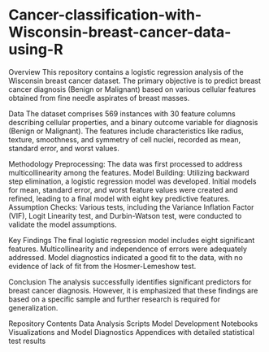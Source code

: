 # Cancer-classification-with-Wisconsin-breast-cancer-data-using-R

Overview
This repository contains a logistic regression analysis of the Wisconsin breast cancer dataset. The primary objective is to predict breast cancer diagnosis (Benign or Malignant) based on various cellular features obtained from fine needle aspirates of breast masses.

Data
The dataset comprises 569 instances with 30 feature columns describing cellular properties, and a binary outcome variable for diagnosis (Benign or Malignant). The features include characteristics like radius, texture, smoothness, and symmetry of cell nuclei, recorded as mean, standard error, and worst values.

Methodology
Preprocessing: The data was first processed to address multicollinearity among the features.
Model Building: Utilizing backward step elimination, a logistic regression model was developed. Initial models for mean, standard error, and worst feature values were created and refined, leading to a final model with eight key predictive features.
Assumption Checks: Various tests, including the Variance Inflation Factor (VIF), Logit Linearity test, and Durbin-Watson test, were conducted to validate the model assumptions.

Key Findings
The final logistic regression model includes eight significant features.
Multicollinearity and independence of errors were adequately addressed.
Model diagnostics indicated a good fit to the data, with no evidence of lack of fit from the Hosmer-Lemeshow test.

Conclusion
The analysis successfully identifies significant predictors for breast cancer diagnosis. However, it is emphasized that these findings are based on a specific sample and further research is required for generalization.

Repository Contents
Data Analysis Scripts
Model Development Notebooks
Visualizations and Model Diagnostics
Appendices with detailed statistical test results

